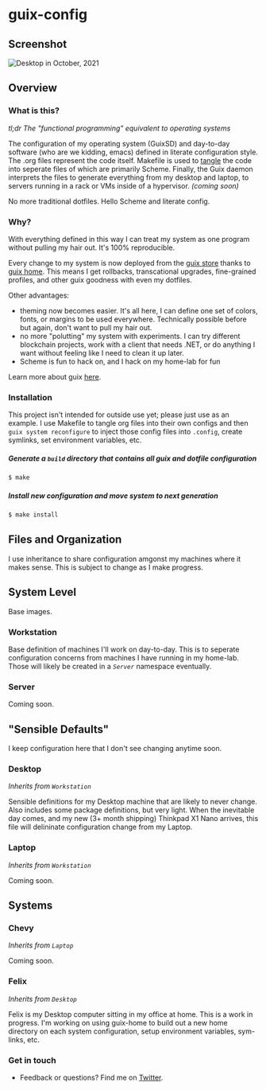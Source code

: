 # guix-config

## Screenshot

![Desktop in October, 2021](res/Desktop.png) 

## Overview
### What is this?

_tl;dr The "functional programming" equivalent to operating systems_

The configuration of my operating system (GuixSD) and day-to-day software (who are we kidding, emacs) defined in literate configuration style. The .org files represent the code itself. Makefile is used to [tangle](https://orgmode.org/worg/org-contrib/babel/intro.html) the code into seperate files of which are primarily Scheme. Finally, the Guix daemon interprets the files to generate everything from my desktop and laptop, to servers running in a rack or VMs inside of a hypervisor. _(coming soon)_

No more traditional dotfiles. Hello Scheme and literate config.

### Why?

With everything defined in this way I can treat my system as one program without pulling my hair out. It's 100% reproducible.

Every change to my system is now deployed from the [guix store](https://guix.gnu.org/manual/en/html_node/The-Store.html) thanks to [guix home](https://guix.gnu.org/manual/devel/en/html_node/Home-Configuration.html). This means I get rollbacks, transcational upgrades, fine-grained profiles, and other guix goodness with even my dotfiles.

Other advantages: 
- theming now becomes easier. It's all here, I can define one set of colors, fonts, or margins to be used everywhere. Technically possible before but again, don't want to pull my hair out.
- no more "polutting" my system with experiments. I can try different blockchain projects, work with a client that needs .NET, or do anything I want without feeling like I need to clean it up later.
- Scheme is fun to hack on, and I hack on my home-lab for fun

Learn more about guix [here](https://guix.gnu.org/).

### Installation

This project isn't intended for outside use yet; please just use as an example. I use Makefile to tangle org files into their own configs and then ```guix system reconfigure``` to inject those config files into ```.config```, create symlinks, set environment variables, etc. 

##### Generate a ```build``` directory that contains all guix and dotfile configuration

```sh
$ make
```

##### Install new configuration and move system to next generation
```sh
$ make install
```

## Files and Organization

I use inheritance to share configuration amgonst my machines where it makes sense. This is subject to change as I make progress.

## System Level
Base images.

### Workstation
Base definition of machines I'll work on day-to-day. This is to seperate configuration concerns from machines I have running in my home-lab. Those will likely be created in a _`Server`_ namespace eventually.

### Server
Coming soon.

## "Sensible Defaults"
I keep configuration here that I don't see changing anytime soon.

### Desktop
_Inherits from `Workstation`_

Sensible definitions for my Desktop machine that are likely to never change. Also includes some package definitions, but very light. When the inevitable day comes, and my new (3+ month shipping) Thinkpad X1 Nano arrives, this file will delininate configuration change from my Laptop.

### Laptop
_Inherits from `Workstation`_

Coming soon.

## Systems

### Chevy
_Inherits from `Laptop`_

Coming soon.

### Felix
_Inherits from `Desktop`_

Felix is my Desktop computer sitting in my office at home. This is a work in progress. I'm working on using guix-home to build out a new home directory on each system configuration, setup environment variables, sym-links, etc.

### Get in touch
- Feedback or questions? Find me on [Twitter](https://twitter.com/dustinhlyons).
